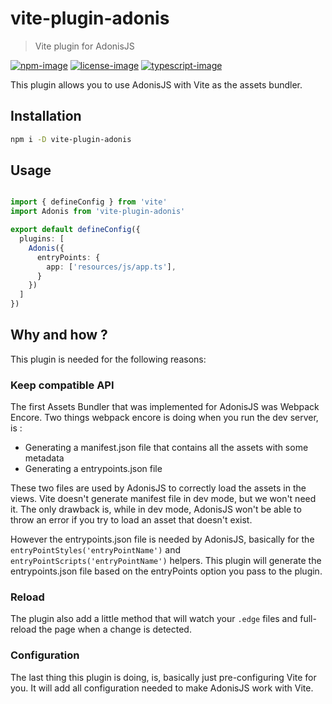 # vite-plugin-adonis
> Vite plugin for AdonisJS

[![npm-image]][npm-url] [![license-image]][license-url] [![typescript-image]][typescript-url]

This plugin allows you to use AdonisJS with Vite as the assets bundler.

## Installation

```bash
npm i -D vite-plugin-adonis
```

## Usage

```ts

import { defineConfig } from 'vite'
import Adonis from 'vite-plugin-adonis'

export default defineConfig({
  plugins: [
    Adonis({
      entryPoints: {
        app: ['resources/js/app.ts'],
      }
    })
  ]
})
```

## Why and how ? 

This plugin is needed for the following reasons:

### Keep compatible API

The first Assets Bundler that was implemented for AdonisJS was Webpack Encore. Two things webpack encore is doing when you run the dev server, is :
- Generating a manifest.json file that contains all the assets with some metadata
- Generating a entrypoints.json file

These two files are used by AdonisJS to correctly load the assets in the views. Vite doesn't generate manifest file in dev mode, but we won't need it. The only drawback is, while in dev mode, AdonisJS won't be able to throw an error if you try to load an asset that doesn't exist.

However the entrypoints.json file is needed by AdonisJS, basically for the `entryPointStyles('entryPointName')` and `entryPointScripts('entryPointName')` helpers. This plugin will generate the entrypoints.json file based on the entryPoints option you pass to the plugin.

### Reload

The plugin also add a little method that will watch your `.edge` files and full-reload the page when a change is detected. 

### Configuration

The last thing this plugin is doing, is, basically just pre-configuring Vite for you. It will add all configuration needed to make AdonisJS work with Vite.

[npm-image]: https://img.shields.io/npm/v/vite-plugin-adonis.svg?style=for-the-badge&logo=npm
[npm-url]: https://npmjs.org/package/vite-plugin-adonis "npm"

[license-image]: https://img.shields.io/npm/l/vite-plugin-adonis?color=blueviolet&style=for-the-badge
[license-url]: LICENSE.md "license"

[typescript-image]: https://img.shields.io/badge/Typescript-294E80.svg?style=for-the-badge&logo=typescript
[typescript-url]:  "typescript"
